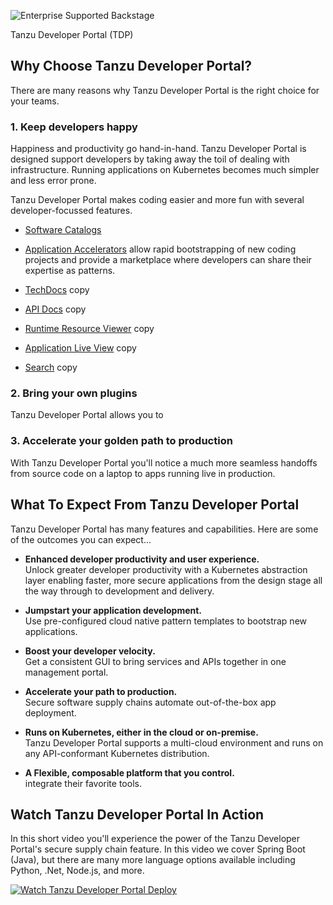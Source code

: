 ![Enterprise Supported Backstage](images/tap-hero.png)

Tanzu Developer Portal (TDP) 

## Why Choose Tanzu Developer Portal?

There are many reasons why Tanzu Developer Portal is the right choice for your teams.

### 1. Keep developers happy

Happiness and productivity go hand-in-hand. Tanzu Developer Portal is designed support developers by taking away the toil of dealing with infrastructure. Running applications on Kubernetes becomes much simpler and less error prone. 

Tanzu Developer Portal makes coding easier and more fun with several developer-focussed features. 

* [Software Catalogs](catalogs.md)

* [Application Accelerators](accelerators.md) allow rapid bootstrapping of new coding projects and provide a marketplace where developers can share their expertise as patterns. 

* [TechDocs](techdocs.md) copy

* [API Docs](apidocs.md) copy

* [Runtime Resource Viewer](rrv.md) copy

* [Application Live View](alv.md) copy

* [Search](search.md) copy

### 2. Bring your own plugins

Tanzu Developer Portal allows you to 

### 3. Accelerate your golden path to production

With Tanzu Developer Portal you'll notice a much more seamless handoffs from source code on a laptop to apps running live in production.

## What To Expect From Tanzu Developer Portal

Tanzu Developer Portal has many features and capabilities. Here are some of the outcomes you can expect...

* **Enhanced developer productivity and user experience.** </br>
Unlock greater developer productivity with a Kubernetes abstraction layer enabling faster, more secure applications from the design stage all the way through to development and delivery.

* **Jumpstart your application development.** </br>
Use pre-configured cloud native pattern templates to bootstrap new applications.

* **Boost your developer velocity.** </br>
Get a consistent GUI to bring services and APIs together in one management portal.

* **Accelerate your path to production.** </br>
Secure software supply chains automate out-of-the-box app deployment.

* **Runs on Kubernetes, either in the cloud or on-premise.** </br>
Tanzu Developer Portal supports a multi-cloud environment and runs on any API-conformant Kubernetes distribution.

* **A Flexible, composable platform that you control.** </br>
integrate their favorite tools.

## Watch Tanzu Developer Portal In Action

In this short video you'll experience the power of the Tanzu Developer Portal's secure supply chain feature. In this video we cover Spring Boot (Java), but there are many more language options available including Python, .Net, Node.js, and more.

[![Watch Tanzu Developer Portal Deploy](https://img.youtube.com/vi/GAzKCQO8Vt0/0.jpg)](https://www.youtube.com/watch?v=GAzKCQO8Vt0)
